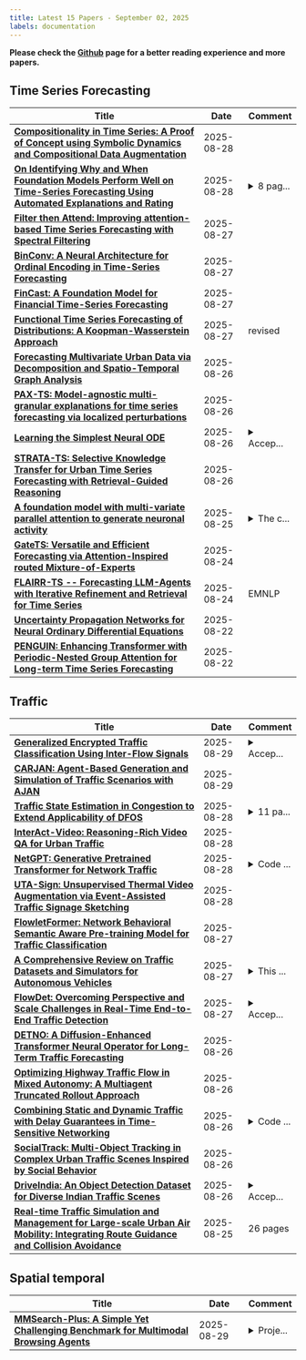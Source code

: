```yaml
---
title: Latest 15 Papers - September 02, 2025
labels: documentation
---
```

**Please check the [Github](https://github.com/zezhishao/MTS_Daily_ArXiv) page for a better reading experience and more papers.**

## Time Series Forecasting
| **Title** | **Date** | **Comment** |
| --- | --- | --- |
| **[Compositionality in Time Series: A Proof of Concept using Symbolic Dynamics and Compositional Data Augmentation](http://arxiv.org/abs/2508.20656v1)** | 2025-08-28 |  |
| **[On Identifying Why and When Foundation Models Perform Well on Time-Series Forecasting Using Automated Explanations and Rating](http://arxiv.org/abs/2508.20437v1)** | 2025-08-28 | <details><summary>8 pag...</summary><p>8 pages, 5 Tables, 5 Figures, AI Trustworthiness and Risk Assessment for Challenged Contexts (ATRACC), Appendix</p></details> |
| **[Filter then Attend: Improving attention-based Time Series Forecasting with Spectral Filtering](http://arxiv.org/abs/2508.20206v1)** | 2025-08-27 |  |
| **[BinConv: A Neural Architecture for Ordinal Encoding in Time-Series Forecasting](http://arxiv.org/abs/2505.24595v3)** | 2025-08-27 |  |
| **[FinCast: A Foundation Model for Financial Time-Series Forecasting](http://arxiv.org/abs/2508.19609v1)** | 2025-08-27 |  |
| **[Functional Time Series Forecasting of Distributions: A Koopman-Wasserstein Approach](http://arxiv.org/abs/2507.07570v2)** | 2025-08-27 | revised |
| **[Forecasting Multivariate Urban Data via Decomposition and Spatio-Temporal Graph Analysis](http://arxiv.org/abs/2505.22474v2)** | 2025-08-26 |  |
| **[PAX-TS: Model-agnostic multi-granular explanations for time series forecasting via localized perturbations](http://arxiv.org/abs/2508.18982v1)** | 2025-08-26 |  |
| **[Learning the Simplest Neural ODE](http://arxiv.org/abs/2505.02019v3)** | 2025-08-26 | <details><summary>Accep...</summary><p>Accepted SICE FES 2025</p></details> |
| **[STRATA-TS: Selective Knowledge Transfer for Urban Time Series Forecasting with Retrieval-Guided Reasoning](http://arxiv.org/abs/2508.18635v1)** | 2025-08-26 |  |
| **[A foundation model with multi-variate parallel attention to generate neuronal activity](http://arxiv.org/abs/2506.20354v2)** | 2025-08-25 | <details><summary>The c...</summary><p>The code is available at https://github.com/IBM/multi-variate-parallel-transformer. The SWEC iEEG dataset is available at https://huggingface.co/datasets/NeuroTec/SWEC_iEEG_Dataset</p></details> |
| **[GateTS: Versatile and Efficient Forecasting via Attention-Inspired routed Mixture-of-Experts](http://arxiv.org/abs/2508.17515v1)** | 2025-08-24 |  |
| **[FLAIRR-TS -- Forecasting LLM-Agents with Iterative Refinement and Retrieval for Time Series](http://arxiv.org/abs/2508.19279v1)** | 2025-08-24 | EMNLP |
| **[Uncertainty Propagation Networks for Neural Ordinary Differential Equations](http://arxiv.org/abs/2508.16815v1)** | 2025-08-22 |  |
| **[PENGUIN: Enhancing Transformer with Periodic-Nested Group Attention for Long-term Time Series Forecasting](http://arxiv.org/abs/2508.13773v2)** | 2025-08-22 |  |

## Traffic
| **Title** | **Date** | **Comment** |
| --- | --- | --- |
| **[Generalized Encrypted Traffic Classification Using Inter-Flow Signals](http://arxiv.org/abs/2508.21558v1)** | 2025-08-29 | <details><summary>Accep...</summary><p>Accepted manuscript at Availability, Reliability and Security (ARES 2025), published in Lecture Notes in Computer Science, vol. 15992, Springer, Cham. DOI: https://doi.org/10.1007/978-3-032-00624-0_11</p></details> |
| **[CARJAN: Agent-Based Generation and Simulation of Traffic Scenarios with AJAN](http://arxiv.org/abs/2508.21411v1)** | 2025-08-29 |  |
| **[Traffic State Estimation in Congestion to Extend Applicability of DFOS](http://arxiv.org/abs/2508.21138v1)** | 2025-08-28 | <details><summary>11 pa...</summary><p>11 pages, 7 figures, presented in the 31st ITS World Congress</p></details> |
| **[InterAct-Video: Reasoning-Rich Video QA for Urban Traffic](http://arxiv.org/abs/2507.14743v3)** | 2025-08-28 |  |
| **[NetGPT: Generative Pretrained Transformer for Network Traffic](http://arxiv.org/abs/2304.09513v3)** | 2025-08-28 | <details><summary>Code ...</summary><p>Code is available at https://github.com/ict-net/NetGPT</p></details> |
| **[UTA-Sign: Unsupervised Thermal Video Augmentation via Event-Assisted Traffic Signage Sketching](http://arxiv.org/abs/2508.20594v1)** | 2025-08-28 |  |
| **[FlowletFormer: Network Behavioral Semantic Aware Pre-training Model for Traffic Classification](http://arxiv.org/abs/2508.19924v1)** | 2025-08-27 |  |
| **[A Comprehensive Review on Traffic Datasets and Simulators for Autonomous Vehicles](http://arxiv.org/abs/2412.14207v3)** | 2025-08-27 | <details><summary>This ...</summary><p>This manuscript has been withdrawn due to the need for substantial updates and revisions</p></details> |
| **[FlowDet: Overcoming Perspective and Scale Challenges in Real-Time End-to-End Traffic Detection](http://arxiv.org/abs/2508.19565v1)** | 2025-08-27 | <details><summary>Accep...</summary><p>Accepted by PRCV 2025. Project page with code and dataset: https://github.com/AstronZh/Intersection-Flow-5K</p></details> |
| **[DETNO: A Diffusion-Enhanced Transformer Neural Operator for Long-Term Traffic Forecasting](http://arxiv.org/abs/2508.19389v1)** | 2025-08-26 |  |
| **[Optimizing Highway Traffic Flow in Mixed Autonomy: A Multiagent Truncated Rollout Approach](http://arxiv.org/abs/2508.19203v1)** | 2025-08-26 |  |
| **[Combining Static and Dynamic Traffic with Delay Guarantees in Time-Sensitive Networking](http://arxiv.org/abs/2508.18883v1)** | 2025-08-26 | <details><summary>Code ...</summary><p>Code published as DYRECTsn (https://github.com/Kathess/DYRECTsn): an open-source TSN framework for dynamic traffic with latency guarantees. It applies Network Calculus to compute worst case delays and supports online admission control, ensuring predictable real-time performance. Optimizes delay budgets in the network</p></details> |
| **[SocialTrack: Multi-Object Tracking in Complex Urban Traffic Scenes Inspired by Social Behavior](http://arxiv.org/abs/2508.12777v2)** | 2025-08-26 |  |
| **[DriveIndia: An Object Detection Dataset for Diverse Indian Traffic Scenes](http://arxiv.org/abs/2507.19912v4)** | 2025-08-26 | <details><summary>Accep...</summary><p>Accepted at ITSC 2025 Conference. Updated the Table 2 of Benchmark Results</p></details> |
| **[Real-time Traffic Simulation and Management for Large-scale Urban Air Mobility: Integrating Route Guidance and Collision Avoidance](http://arxiv.org/abs/2412.01235v2)** | 2025-08-25 | 26 pages |

## Spatial temporal
| **Title** | **Date** | **Comment** |
| --- | --- | --- |
| **[MMSearch-Plus: A Simple Yet Challenging Benchmark for Multimodal Browsing Agents](http://arxiv.org/abs/2508.21475v1)** | 2025-08-29 | <details><summary>Proje...</summary><p>Project Page: https://mmsearch-plus.github.io</p></details> |

